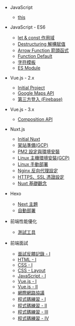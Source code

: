 - JavaScript

  - [this](javascript-this.md)

- JavaScript - ES6

  - [let & const 作用域](es6-let-const.md)
  - [Destructuring 解構賦值](es6-destructuring.md)
  - [Arrow Function 箭頭函式](es6-arrow-function.md)
  - [Function Default](es6-function-default.md)
  - [字符模板](es6-template-strings.md)
  - [ES Module](es6-es-module.md)

- Vue.js - 2.x

  - [Initial Project](vue2-initial-project.md)
  - [Google Maps API](vue2-google-maps.md)
  - [第三方登入 (Firebase)](vue2-social-login-firebase.md)

- Vue.js - 3.x

  - [Composition API](vue3-composition-api.md)

- Nuxt.js

  - [Initial Nuxt](nuxt-build-environment.md)
  - [架站準備(GCP)](nuxt-gcp-server.md)
  - [PM2 設定與環境安裝](nuxt-pm2-server.md)
  - [Linux 主機環境安裝(GCP)](nuxt-linux-server.md)
  - [Linux 手動部署](nuxt-manual-deploy.md)
  - [Nginx 反向代理設定](nuxt-nginx.md)
  - [HTTPS、SSL 憑證設定](nuxt-ssl.md)
  - [Nuxt 基礎觀念](nuxt-basic-knowledge.md)
  <!-- - [架站與手動部署(GCP)](Nuxt/manual-deploy.md) -->

- Hexo

  - [Next 主題](hexo-themes-next.md)
  - [自動部署](hexo-auto-deploy.md)

- 前端性能優化

  - [測試工具](webpage-optimization-tools.md)

- 前端面試

  - [面試反饋記錄 - I](Interview-feedback-I.md)
  - [HTML - I](Interview-frontend-html-I.md)
  - [CSS - I](Interview-frontend-css-I.md)
  - [CSS - Layout](Interview-frontend-css-layout.md)
  - [JavaScript - I](Interview-frontend-javascript-I.md)
  - [Vue.js - I](Interview-frontend-vue-I.md)
  - [Vue.js - II](Interview-frontend-vue-II.md)
  - [網際網路協議](Interview-frontend-https.md)
  - [程式碼練習 - I](Interview-frontend-code-I.md)
  - [程式碼練習 - II](Interview-frontend-code-II.md)
  - [程式碼練習 - III](Interview-frontend-code-III.md)
  - [程式碼練習 - IV](Interview-frontend-code-IV.md)
